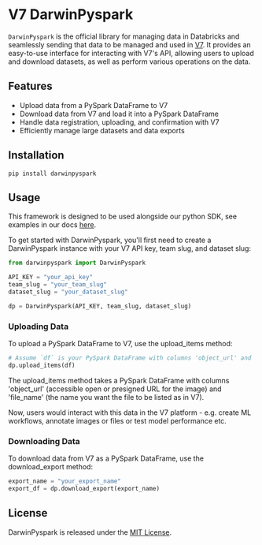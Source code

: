 # V7 DarwinPyspark

`DarwinPyspark` is the official library for managing data in Databricks and seamlessly sending that data to be managed and used in [V7](https://darwin.v7labs.com). It provides an easy-to-use interface for interacting with V7's API, allowing users to upload and download datasets, as well as perform various operations on the data.

## Features
- Upload data from a PySpark DataFrame to V7
- Download data from V7 and load it into a PySpark DataFrame
- Handle data registration, uploading, and confirmation with V7
- Efficiently manage large datasets and data exports

## Installation

```
pip install darwinpyspark
```

## Usage
This framework is designed to be used alongside our python SDK, see examples in our docs [here](https://docs.v7labs.com/docs/use-the-darwin-python-library-to-manage-your-data).

To get started with DarwinPyspark, you'll first need to create a DarwinPyspark instance with your V7 API key, team slug, and dataset slug:

```python
from darwinpyspark import DarwinPyspark

API_KEY = "your_api_key"
team_slug = "your_team_slug"
dataset_slug = "your_dataset_slug"

dp = DarwinPyspark(API_KEY, team_slug, dataset_slug)
```

### Uploading Data
To upload a PySpark DataFrame to V7, use the upload_items method:
```python
# Assume `df` is your PySpark DataFrame with columns 'object_url' and 'file_name'
dp.upload_items(df)
```
The upload_items method takes a PySpark DataFrame with columns 'object_url' (accessible open or presigned URL for the image) and 'file_name' (the name you want the file to be listed as in V7).

Now, users would interact with this data in the V7 platform - e.g. create ML workflows, annotate images or files or test model performance etc.

### Downloading Data
To download data from V7 as a PySpark DataFrame, use the download_export method:
```python
export_name = "your_export_name"
export_df = dp.download_export(export_name)
```

## License
DarwinPyspark is released under the [MIT License](https://opensource.org/license/mit/).
